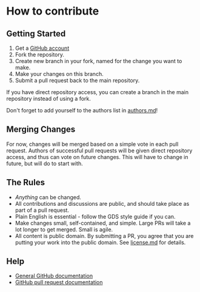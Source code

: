 # How to contribute

## Getting Started

1. Get a [GitHub account](https://github.com/signup/free)
2. Fork the repository.
3. Create new branch in your fork, named for the change you want to make.
4. Make your changes on this branch.
5. Submit a pull request back to the main repository.

If you have direct repository access, you can create a branch in the main repository instead of using a fork.

Don't forget to add yourself to the authors list in [authors.md](authors.md)!

## Merging Changes

For now, changes will be merged based on a simple vote in each pull request. Authors of successful pull requests will be given direct repository access, and thus can vote on future changes. This will have to change in future, but will do to start with.

## The Rules

* *Anything* can be changed.
* All contributions and discussions are public, and should take place as part of a pull request.
* Plain English is essential - follow the GDS style guide if you can.
* Make changes small, self-contained, and simple. Large PRs will take a lot longer to get merged. Small is agile.
* All content is public domain. By submitting a PR, you agree that you are putting your work into the public domain. See [license.md](license.md) for details.


## Help

* [General GitHub documentation](http://help.github.com/)
* [GitHub pull request documentation](http://help.github.com/send-pull-requests/)